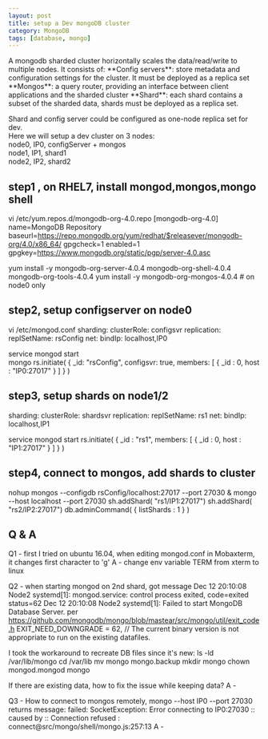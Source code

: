 ```yaml
---
layout: post
title: setup a Dev mongoDB cluster 
category: MongoDB 
tags: [database, mongo]
---
```


<div class="message">
A mongodb sharded cluster horizontally scales the data/read/write to multiple nodes. It consists of:   
**Config servers**: store metadata and configuration settings for the cluster. It must be deployed as a replica set   
**Mongos**: a query router, providing an interface between client applications and the sharded cluster   
**Shard**: each shard contains a subset of the sharded data, shards must be deployed as a replica set.   
  
Shard and config server could be configured as one-node replica set for dev.   
Here we will setup a dev cluster on 3 nodes:   
node0, IP0, configServer + mongos   
node1, IP1, shard1   
node2, IP2, shard2   
</div>

## step1 , on RHEL7, install mongod,mongos,mongo shell
vi /etc/yum.repos.d/mongodb-org-4.0.repo
[mongodb-org-4.0]
name=MongoDB Repository
baseurl=https://repo.mongodb.org/yum/redhat/$releasever/mongodb-org/4.0/x86_64/
gpgcheck=1
enabled=1
gpgkey=https://www.mongodb.org/static/pgp/server-4.0.asc

yum install -y mongodb-org-server-4.0.4 mongodb-org-shell-4.0.4 mongodb-org-tools-4.0.4
yum install -y mongodb-org-mongos-4.0.4 # on node0 only 

## step2, setup configserver on node0
vi /etc/mongod.conf
sharding:
  clusterRole: configsvr
replication:
  replSetName: rsConfig
net:
  bindIp: localhost,IP0

service mongod start  
mongo
rs.initiate(
  {
    _id: "rsConfig",
    configsvr: true,
    members: [
      { _id : 0, host : "IP0:27017" }
    ]
  }
)

## step3, setup shards on node1/2
sharding:
   clusterRole: shardsvr
replication:
   replSetName: rs1
net:
   bindIp: localhost,IP1

service mongod start 
rs.initiate(
  {
    _id : "rs1",
    members: [
      { _id : 0, host : "IP1:27017" }
    ]
  }
)

## step4, connect to mongos, add shards to cluster
nohup mongos --configdb rsConfig/localhost:27017 --port 27030 & 
mongo --host localhost --port 27030
sh.addShard( "rs1/IP1:27017")
sh.addShard( "rs2/IP2:27017")
db.adminCommand( { listShards : 1 } )

## Q & A 
Q1 - first I tried on ubuntu 16.04, when editing mongod.conf in Mobaxterm, it changes first character to 'g'
A - change env variable TERM from xterm to linux 

Q2 - when starting mongod on 2nd shard, got message
Dec 12 20:10:08 Node2 systemd[1]: mongod.service: control process exited, code=exited status=62
Dec 12 20:10:08 Node2 systemd[1]: Failed to start MongoDB Database Server.
per https://github.com/mongodb/mongo/blob/mastear/src/mongo/util/exit_code.h
EXIT_NEED_DOWNGRADE = 62, // The current binary version is not appropriate to run on the existing datafiles.

I took the workaround to recreate DB files since it's new: 
ls -ld /var/lib/mongo
cd /var/lib
mv mongo mongo.backup
mkdir mongo
chown mongod.mongod mongo
 
If there are existing data, how to fix the issue while keeping data? 
A - 

Q3 - How to connect to mongos remotely, mongo --host IP0 --port 27030 returns message: 
     failed: SocketException: Error connecting to IP0:27030 :: caused by :: Connection refused :
connect@src/mongo/shell/mongo.js:257:13
A - 
